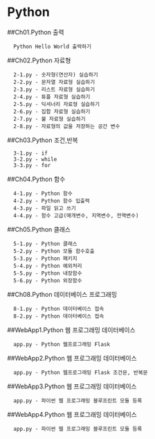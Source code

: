 # Python

##Ch01.Python 출력
```
  Python Hello World 출력하기
```

##Ch02.Python 자료형
```
  2-1.py - 숫자형(연산자) 실습하기
  2-2.py - 문자열 자료형 실습하기
  2-3.py - 리스트 자료형 실습하기
  2-4.py - 튜플 자료형 실습하기
  2-5.py - 딕셔너리 자료형 실습하기
  2-6.py - 집합 자료형 실습하기
  2-7.py - 불 자료형 실습하기
  2-8.py - 자료형의 값을 저장하는 공간 변수
```

##Ch03.Python 조건,반복
```
  3-1.py - if
  3-2.py - while
  3-3.py - for
```

##Ch04.Python 함수
```
  4-1.py - Python 함수
  4-2.py - Python 함수 입출력
  4-3.py - 파일 읽고 쓰기
  4-4.py - 함수 고급(매개변수, 지역변수, 전역변수)
```

##Ch05.Python 클래스
```
  5-1.py - Python 클래스
  5-2.py - Python 모듈 함수호출
  5-3.py - Python 패키지
  5-4.py - Python 예외처리
  5-5.py - Python 내장함수
  5-6.py - Python 외장함수
```

##Ch08.Python 데이터베이스 프로그래밍
```
  8-1.py - Python 데이터베이스 접속
  8-2.py - Python 데이터베이스 접속
```

##WebApp1.Python 웹 프로그래밍 데이터베이스
```
  app.py - Python 웹프로그래밍 Flask
```

##WebApp2.Python 웹 프로그래밍 데이터베이스
```
  app.py - Python 웹프로그래밍 Flask 조건문, 반복문
```

##WebApp3.Python 웹 프로그래밍 데이터베이스
```
  app.py - 파이썬 웹 프로그래밍 블루프린트 모듈 등록
```

##WebApp4.Python 웹 프로그래밍 데이터베이스
```
  app.py - 파이썬 웹 프로그래밍 블루프린트 모듈 등록
```
